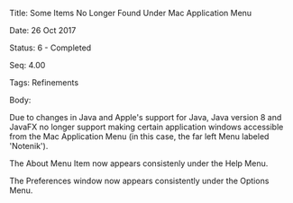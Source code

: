 Title:  Some Items No Longer Found Under Mac Application Menu

Date:   26 Oct 2017

Status: 6 - Completed

Seq:    4.00

Tags:   Refinements

Body:   
 
Due to changes in Java and Apple's support for Java, Java version 8 and JavaFX no longer support making certain application windows accessible from the Mac Application Menu (in this case, the far left Menu labeled 'Notenik'). 

The About Menu Item now appears consistenly under the Help Menu. 

The Preferences window now appears consistently under the Options Menu. 

